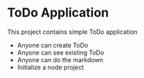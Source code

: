 # ToDo Application

This project contains simple ToDo application
- Anyone can create ToDo
- Anyone can see existing ToDo
- Anyone can do the markdown
- Initialize a node project